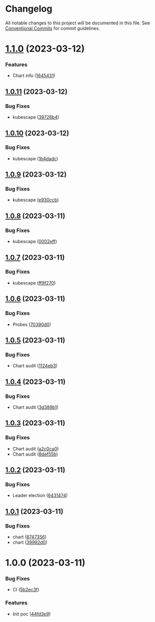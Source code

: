 # Changelog

All notable changes to this project will be documented in this file. See
[Conventional Commits](https://conventionalcommits.org) for commit guidelines.

# [1.1.0](https://github.com/stenic/well-known/compare/v1.0.11...v1.1.0) (2023-03-12)


### Features

* Chart info ([1645431](https://github.com/stenic/well-known/commit/1645431d2fed527aa45c064fd6132f27af53c36e))

## [1.0.11](https://github.com/stenic/well-known/compare/v1.0.10...v1.0.11) (2023-03-12)


### Bug Fixes

* kubescape ([39726b4](https://github.com/stenic/well-known/commit/39726b4ef9a7a12f8f5c56a614410c08a3a85a1f))

## [1.0.10](https://github.com/stenic/well-known/compare/v1.0.9...v1.0.10) (2023-03-12)


### Bug Fixes

* kubescape ([1b4dadc](https://github.com/stenic/well-known/commit/1b4dadc883d1e8231ae29cbd4f4c6358a280fbb4))

## [1.0.9](https://github.com/stenic/well-known/compare/v1.0.8...v1.0.9) (2023-03-12)


### Bug Fixes

* kubescape ([e930ccb](https://github.com/stenic/well-known/commit/e930ccb55cf1c2c610a92d271ee4be07fa878830))

## [1.0.8](https://github.com/stenic/well-known/compare/v1.0.7...v1.0.8) (2023-03-11)


### Bug Fixes

* kubescape ([0002eff](https://github.com/stenic/well-known/commit/0002eff70a3d708ab1275e429ed948b28b14a516))

## [1.0.7](https://github.com/stenic/well-known/compare/v1.0.6...v1.0.7) (2023-03-11)


### Bug Fixes

* kubescape ([ff9f270](https://github.com/stenic/well-known/commit/ff9f2705d74189bdebd3886bfb05ee027e78ad3b))

## [1.0.6](https://github.com/stenic/well-known/compare/v1.0.5...v1.0.6) (2023-03-11)


### Bug Fixes

* Probes ([70390d0](https://github.com/stenic/well-known/commit/70390d038995d46638fe33d1fc2bfd460df535f6))

## [1.0.5](https://github.com/stenic/well-known/compare/v1.0.4...v1.0.5) (2023-03-11)


### Bug Fixes

* Chart audit ([1124eb3](https://github.com/stenic/well-known/commit/1124eb3714459e45c88a0baf238e5a4988446530))

## [1.0.4](https://github.com/stenic/well-known/compare/v1.0.3...v1.0.4) (2023-03-11)


### Bug Fixes

* Chart audit ([3d389b1](https://github.com/stenic/well-known/commit/3d389b105233f55422c66ae44f7aabfed7a0e6a2))

## [1.0.3](https://github.com/stenic/well-known/compare/v1.0.2...v1.0.3) (2023-03-11)


### Bug Fixes

* Chart audit ([a2c0ca0](https://github.com/stenic/well-known/commit/a2c0ca02db611fac143ef412b25903da4aaf5006))
* Chart audit ([8def55b](https://github.com/stenic/well-known/commit/8def55bfe6b54fe6b4cf70b36085cd5bee4b4562))

## [1.0.2](https://github.com/stenic/well-known/compare/v1.0.1...v1.0.2) (2023-03-11)


### Bug Fixes

* Leader election ([6431474](https://github.com/stenic/well-known/commit/643147495110524eb68ae347f99ea9a32f090f60))

## [1.0.1](https://github.com/stenic/well-known/compare/v1.0.0...v1.0.1) (2023-03-11)


### Bug Fixes

* chart ([8747356](https://github.com/stenic/well-known/commit/8747356888f18181fbcb41cc4c18d5b891788145))
* chart ([39992d0](https://github.com/stenic/well-known/commit/39992d0c4b98cca313e5d244cb62f0b8891d0966))

# 1.0.0 (2023-03-11)


### Bug Fixes

* CI ([5b2ec3f](https://github.com/stenic/well-known/commit/5b2ec3f0a36473f09cbd3d661b00ccbf1185fd1e))


### Features

* Init poc ([44fd3e9](https://github.com/stenic/well-known/commit/44fd3e91001db132d52019efe2b6c674025f5f23))
